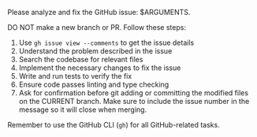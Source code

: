 Please analyze and fix the GitHub issue: $ARGUMENTS.

DO NOT make a new branch or PR. Follow these steps:

1. Use `gh issue view --comments` to get the issue details
2. Understand the problem described in the issue
3. Search the codebase for relevant files
4. Implement the necessary changes to fix the issue
5. Write and run tests to verify the fix
6. Ensure code passes linting and type checking
7. Ask for confirmation before git adding or committing the modified files on the CURRENT branch. Make sure to include the issue number in the message so it will close when merging.

Remember to use the GitHub CLI (`gh`) for all GitHub-related tasks.
